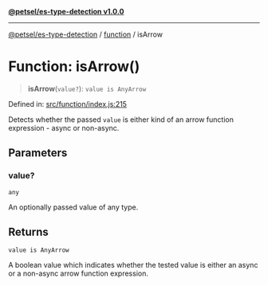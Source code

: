 [**@petsel/es-type-detection v1.0.0**](../../README.md)

***

[@petsel/es-type-detection](../../modules.md) / [function](../README.md) / isArrow

# Function: isArrow()

> **isArrow**(`value?`): `value is AnyArrow`

Defined in: [src/function/index.js:215](https://github.com/petsel/es-type-detection/blob/ee065d8dbfab0995c95e9bb864d87647f5391dda/src/function/index.js#L215)

Detects whether the passed `value` is either kind of an arrow
function expression - async or non-async.

## Parameters

### value?

`any`

An optionally passed value of any type.

## Returns

`value is AnyArrow`

A boolean value which indicates whether the tested value is
 either an async or a non-async arrow function expression.
